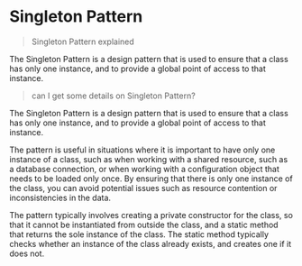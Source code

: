 # Singleton Pattern

> Singleton Pattern explained

The Singleton Pattern is a design pattern that is used to ensure that a class has only one instance, and to provide a global point of access to that instance.

> can I get some details on Singleton Pattern?

The Singleton Pattern is a design pattern that is used to ensure that a class has only one instance, and to provide a global point of access to that instance.

The pattern is useful in situations where it is important to have only one instance of a class, such as when working with a shared resource, such as a database connection, or when working with a configuration object that needs to be loaded only once. By ensuring that there is only one instance of the class, you can avoid potential issues such as resource contention or inconsistencies in the data.

The pattern typically involves creating a private constructor for the class, so that it cannot be instantiated from outside the class, and a static method that returns the sole instance of the class. The static method typically checks whether an instance of the class already exists, and creates one if it does not.
